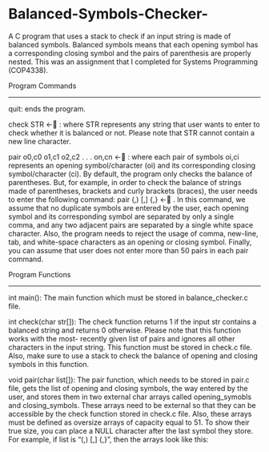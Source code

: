 # Balanced-Symbols-Checker-
A C program that uses a stack to check if an input string is made of balanced symbols.  Balanced symbols means that each 
opening symbol has a corresponding closing symbol and the pairs of parenthesis are properly nested. This was an assignment 
that I completed for Systems Programming (COP4338).


Program Commands 
____________________________

quit: ends the program.


check STR ←􏰀 : where STR represents any string that user wants to enter to check whether it is balanced or not. 
Please note that STR cannot contain a new line character.


pair o0,c0 o1,c1 o2,c2 . . . on,cn ←􏰀 : where each pair of symbols oi,ci represents an opening symbol/character 
(oi) and its corresponding closing symbol/character (ci). By default, the program only checks the balance of parentheses. 
But, for example, in order to check the balance of strings made of parentheses, brackets and curly brackets (braces), 
the user needs to enter the following command: pair (,) [,] {,} ←􏰀 . In this command, we assume that no duplicate symbols 
are entered by the user, each opening symbol and its corresponding symbol are separated by only a single comma, and any two 
adjacent pairs are separated by a single white space character. Also, the program needs to reject the usage of comma, new-line, 
tab, and white-space characters as an opening or closing symbol. Finally, you can assume that user does not enter more than
50 pairs in each pair command.



Program Functions 
____________________________

int main(): The main function which must be stored in balance_checker.c file.


int check(char str[]): The check function returns 1 if the input str contains a balanced string and returns 0 otherwise. 
Please note that this function works with the most- recently given list of pairs and ignores all other characters in the 
input string. This function must be stored in check.c file. Also, make sure to use a stack to check the balance of opening 
and closing symbols in this function.


void pair(char list[]): The pair function, which needs to be stored in pair.c file, gets the list of opening and closing symbols, 
the way entered by the user, and stores them in two external char arrays called opening_symobls and closing_symbols. These arrays 
need to be external so that they can be accessible by the check function stored in check.c file. Also, these arrays must be defined 
as oversize arrays of capacity equal to 51. To show their true size, you can place a NULL character after the last symbol they store. 
For example, if list is “(,) [,] {,}”, then the arrays look like this:







